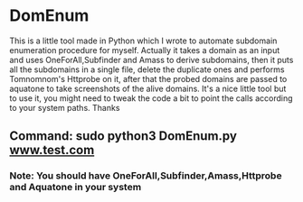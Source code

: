 # DomEnum

This is a little tool made in Python which I wrote to automate subdomain enumeration procedure for myself. Actually it takes a domain as an input and uses OneForAll,Subfinder and Amass to derive subdomains, then it puts all the subdomains in a single file, delete the duplicate ones and performs Tomnomnom's Httprobe on it, after that the probed domains are passed to aquatone to take screenshots of the alive domains. It's a nice little tool but to use it, you might need to tweak the code a bit to point the calls according to your system paths. Thanks

## Command: sudo python3 DomEnum.py www.test.com

### Note: You should have OneForAll,Subfinder,Amass,Httprobe and Aquatone in your system
